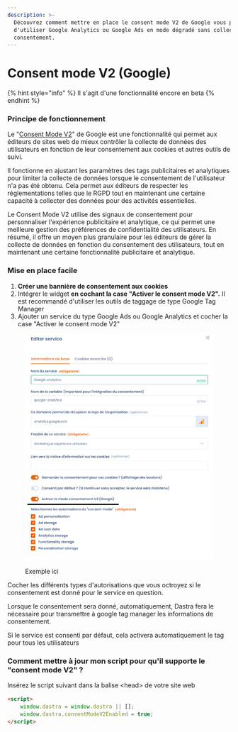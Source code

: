 ```yaml
---
description: >-
  Découvrez comment mettre en place le consent mode V2 de Google vous permettant
  d'utiliser Google Analytics ou Google Ads en mode dégradé sans collecte du
  consentement.
---
```


# Consent mode V2 (Google)

{% hint style="info" %}
Il s'agit d'une fonctionnalité encore en beta
{% endhint %}

### Principe de fonctionnement

Le "[Consent Mode V2](https://support.google.com/google-ads/answer/10000067?hl=fr)" de Google est une fonctionnalité qui permet aux éditeurs de sites web de mieux contrôler la collecte de données des utilisateurs en fonction de leur consentement aux cookies et autres outils de suivi.&#x20;

Il fonctionne en ajustant les paramètres des tags publicitaires et analytiques pour limiter la collecte de données lorsque le consentement de l'utilisateur n'a pas été obtenu. Cela permet aux éditeurs de respecter les réglementations telles que le RGPD tout en maintenant une certaine capacité à collecter des données pour des activités essentielles.&#x20;

Le Consent Mode V2 utilise des signaux de consentement pour personnaliser l'expérience publicitaire et analytique, ce qui permet une meilleure gestion des préférences de confidentialité des utilisateurs. En résumé, il offre un moyen plus granulaire pour les éditeurs de gérer la collecte de données en fonction du consentement des utilisateurs, tout en maintenant une certaine fonctionnalité publicitaire et analytique.

### Mise en place facile

1. **Créer une bannière de consentement aux cookies**
2. Intégrer le widget **en cochant la case "Activer le consent mode V2".** Il est recommandé d'utiliser les outils de taggage de type Google Tag Manager
3. Ajouter un service du type Google Ads ou Google Analytics et cocher la case "Activer le consent mode V2"

<figure><img src="../../../.gitbook/assets/image.png" alt=""><figcaption><p>Exemple ici</p></figcaption></figure>

Cocher les différents types d'autorisations que vous octroyez si le consentement est donné pour le service en question.

Lorsque le consentement sera donné, automatiquement, Dastra fera le nécessaire pour transmettre à google tag manager les informations de consentement.

Si le service est consenti par défaut, cela activera automatiquement le tag pour tous les utilisateurs

### Comment mettre à jour mon script pour qu'il supporte le "consent mode V2" ?

Insérez le script suivant dans la balise \<head> de votre site web

```html
<script>
    window.dastra = window.dastra || [];
    window.dastra.consentModeV2Enabled = true;
</script>
```




